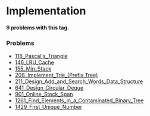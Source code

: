 # Implementation

**9 problems with this tag.**

### Problems

- [118_Pascal's_Triangle](..\..\Problems\118_Pascal's_Triangle.py)
- [146_LRU_Cache](..\..\Problems\146_LRU_Cache.py)
- [155_Min_Stack](..\..\Problems\155_Min_Stack.py)
- [208. Implement_Trie_(Prefix Tree)](..\..\Problems\208_Implement_Trie_(Prefix_Tree).py)
- [211_Design_Add_and_Search_Words_Data_Structure](..\..\Problems\211_Design_Add_and_Search_Words_Data_Structure.py)
- [641_Design_Circular_Deque](..\..\Problems\641_Design_Circular_Deque.py)
- [901_Online_Stock_Span](..\..\Problems\901_Online_Stock_Span.py)
- [1261_Find_Elements_in_a_Contaminated_Binary_Tree](..\..\Problems\1261_Find_Elements_in_a_Contaminated_Binary_Tree.py)
- [1429_First_Unique_Number](..\..\Problems\1429_First_Unique_Number.py)
